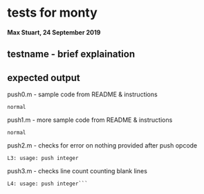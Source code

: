# tests for monty
#### Max Stuart, 24 September 2019

## testname - brief explaination
## expected output

push0.m - sample code from README & instructions

```normal```

push1.m - more sample code from README & instructions

```normal```

push2.m - checks for error on nothing provided after push opcode

```L3: usage: push integer```

push3.m - checks line count counting blank lines

```1
L4: usage: push integer```

